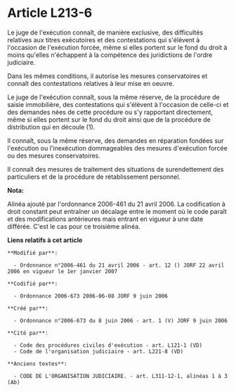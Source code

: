# Article L213-6

Le juge de l'exécution connaît, de manière exclusive, des difficultés relatives aux titres exécutoires et des contestations
qui s'élèvent à l'occasion de l'exécution forcée, même si elles portent sur le fond du droit à moins qu'elles n'échappent à
la compétence des juridictions de l'ordre judiciaire.

Dans les mêmes conditions, il autorise les mesures conservatoires et connaît des contestations relatives à leur mise en
oeuvre.

Le juge de l'exécution connaît, sous la même réserve, de la procédure de saisie immobilière, des contestations qui s'élèvent
à l'occasion de celle-ci et des demandes nées de cette procédure ou s'y rapportant directement, même si elles portent sur le
fond du droit ainsi que de la procédure de distribution qui en découle (1).

Il connaît, sous la même réserve, des demandes en réparation fondées sur l'exécution ou l'inexécution dommageables des
mesures d'exécution forcée ou des mesures conservatoires.

Il connaît des mesures de traitement des situations de surendettement des particuliers et de la procédure de rétablissement
personnel.

**Nota:**

Alinéa ajouté par l'ordonnance 2006-461 du 21 avril 2006. La codification à droit constant peut entraîner un décalage entre
le moment où le code paraît et des modifications antérieures mais entrant en vigueur à une date différée. C'est le cas pour
ce troisième alinéa.

**Liens relatifs à cet article**

	**Modifié par**:

	  - Ordonnance n°2006-461 du 21 avril 2006 - art. 12 () JORF 22 avril 2006 en vigueur le 1er janvier 2007

	**Codifié par**:

	  - Ordonnance 2006-673 2006-06-08 JORF 9 juin 2006

	**Créé par**:

	  - Ordonnance n°2006-673 du 8 juin 2006 - art. 1 (V) JORF 9 juin 2006

	**Cité par**:

	  - Code des procédures civiles d'exécution - art. L121-1 (VD)
	  - Code de l'organisation judiciaire - art. L221-8 (VD)

	**Anciens textes**:

	  - CODE DE L'ORGANISATION JUDICIAIRE. - art. L311-12-1, alinéas 1 à 3 (Ab)
